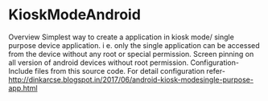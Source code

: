 # KioskModeAndroid
Overview
Simplest way to create a application in kiosk mode/ single purpose device application. i e. only the single application can be accessed from the device without any root or special permission.
Screen pinning on all version of android devices without root permission.
Configuration-
Include files from this source code.
For detail configuration refer-
http://dinkarcse.blogspot.in/2017/06/android-kiosk-modesingle-purpose-app.html

